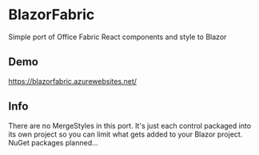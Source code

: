 # BlazorFabric
Simple port of Office Fabric React components and style to Blazor

## Demo
https://blazorfabric.azurewebsites.net/

## Info
There are no MergeStyles in this port.  It's just each control packaged into its own project so you can limit what gets added to your Blazor project.  NuGet packages planned...
